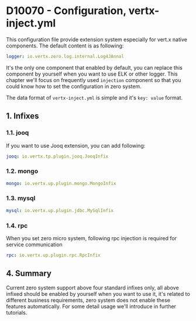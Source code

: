 # D10070 - Configuration, vertx-inject.yml

This configuration file provide extension system especially for vert.x native components. The default content is as following:

```yaml
logger: io.vertx.zero.log.internal.Log4JAnnal
```

It's the only one component that enabled by default, you can replace this component by yourself when you want to use ELK or other logger. This chapter we'll focus on frequently used `injection` component so that you could know how to set the configuration in zero system.

The data format of `vertx-inject.yml` is simple and it's `key: value` format.

## 1. Infixes

### 1.1. jooq

If you want to use Jooq extension, you can add following:

```yaml
jooq: io.vertx.tp.plugin.jooq.JooqInfix
```

### 1.2. mongo

```yaml
mongo: io.vertx.up.plugin.mongo.MongoInfix
```

### 1.3. mysql

```yaml
mysql: io.vertx.up.plugin.jdbc.MySqlInfix
```

### 1.4. rpc

When you set zero micro system, following rpc injection is required for service communication

```yaml
rpc: io.vertx.up.plugin.rpc.RpcInfix
```

## 4. Summary

Current zero system support above four standard infixes only, all above infixed should be enabled by yourself when you want to use it, it's related to different business requirements, zero system does not enable these features automatically. For some detail usage we'll introduce in further tutorials.

